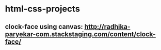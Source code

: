 # html-css-projects

## clock-face using canvas: http://radhika-paryekar-com.stackstaging.com/content/clock-face/
